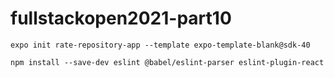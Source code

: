 # fullstackopen2021-part10
`expo init rate-repository-app --template expo-template-blank@sdk-40`

`npm install --save-dev eslint @babel/eslint-parser eslint-plugin-react`
